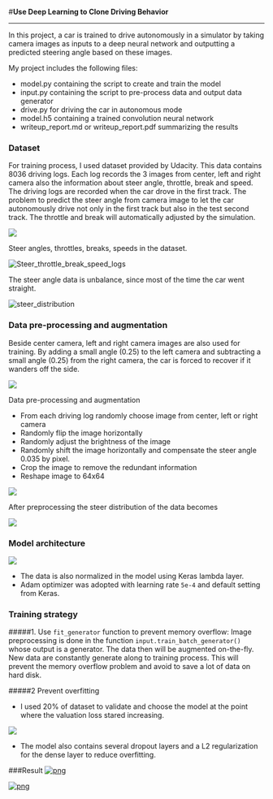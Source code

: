 #**Use Deep Learning to Clone Driving Behavior**

---

In this project, a car is trained to drive autonomously in a simulator by taking camera images as inputs to a deep neural network and outputting a predicted steering angle based on these images.


My project includes the following files:
* model.py containing the script to create and train the model
* input.py containing the script to pre-process data and output data generator
* drive.py for driving the car in autonomous mode
* model.h5 containing a trained convolution neural network
* writeup_report.md or writeup_report.pdf summarizing the results


### **Dataset**
For training process, I used dataset provided by Udacity. This data contains 8036 driving logs. Each log records the 3 images from center, left and right camera also the information about steer angle, throttle, break and speed. The driving logs are recorded when the car drove in the first track. The problem to predict the steer angle from camera image to let the car autonomously drive not only in the first track but also in the test second track. The throttle and break will automatically adjusted by the simulation.  

![](./images/center_left_right_camera.png)

Steer angles, throttles, breaks, speeds in the dataset.

![Steer_throttle_break_speed_logs](./images/Steer_throttle_break_speed_logs.png)

The steer angle data is unbalance, since most of the time the car went straight.

![steer_distribution](./images/steer_distribution.png)


### **Data pre-processing and augmentation**
Beside center camera, left and right camera images are also used for training. By adding a small angle (0.25) to the left camera and subtracting a small angle (0.25) from the right camera, the car is forced to recover if it wanders off the side.

![](./images/steer_angle_three_cameras.png)

Data pre-processing and augmentation

* From each driving log randomly choose image from center, left or right camera
* Randomly flip the image horizontally
* Randomly adjust the brightness of the image
* Randomly shift the image horizontally and compensate the steer angle 0.035 by pixel.
* Crop the image to remove the redundant information
* Reshape image to 64x64

![](./images/preprocessing_image.png)

After preprocessing the steer distribution of the data becomes

![](./images/steer_distribution_after_preprocessing.png)

### Model architecture
![](./images/behaviror_clonning_diagram.png)

* The data is also normalized in the model using Keras lambda layer.
* Adam optimizer was adopted with learning rate `5e-4` and default setting from Keras.

### Training strategy
#####1. Use `fit_generator` function to prevent memory overflow:
Image preprocessing is done in the function `input.train_batch_generator()` whose output is a generator. The data then will be augmented on-the-fly. New data are constantly generate along to training process. This will prevent the memory overflow problem and avoid to save a lot of data on hard disk.

#####2 Prevent overfitting
* I used 20% of dataset to validate and choose the model at the point where the valuation loss stared increasing.

![](./images/choose_model.png)

 * The model also contains several dropout layers and a L2 regularization for the dense layer to reduce overfitting.




###Result
[![png](.\images\track_1.png)](https://youtu.be/ud4JqEngY0Y)

[![png](.\images\track_2.png)](https://youtu.be/bPFmJ_luTBU)
